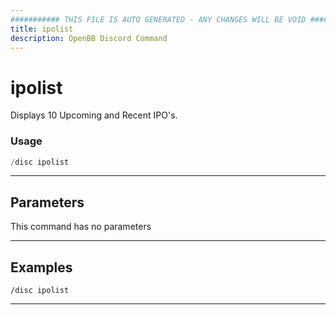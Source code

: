```yaml
---
########### THIS FILE IS AUTO GENERATED - ANY CHANGES WILL BE VOID ###########
title: ipolist
description: OpenBB Discord Command
---
```


# ipolist

Displays 10 Upcoming and Recent IPO's.

### Usage

```python wordwrap
/disc ipolist
```

---

## Parameters

This command has no parameters



---

## Examples

```
/disc ipolist
```
---

